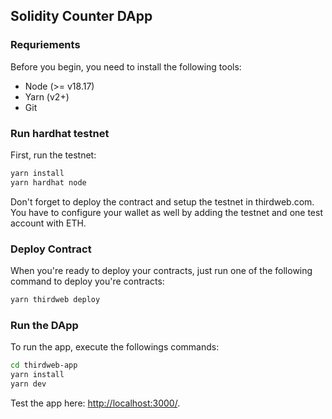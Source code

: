 ## Solidity Counter DApp

### Requriements
Before you begin, you need to install the following tools:

- Node (>= v18.17)
- Yarn (v2+)
- Git

### Run hardhat testnet

First, run the testnet:

```bash
yarn install
yarn hardhat node
```

Don't forget to deploy the contract and setup the testnet in thirdweb.com.
You have to configure your wallet as well by adding the testnet and one test account with ETH.

### Deploy Contract

When you're ready to deploy your contracts, just run one of the following command to deploy you're contracts:

```bash
yarn thirdweb deploy
```

### Run the DApp

To run the app, execute the followings commands:

```bash
cd thirdweb-app
yarn install
yarn dev
```

Test the app here: [http://localhost:3000/](http://localhost:3000/).
